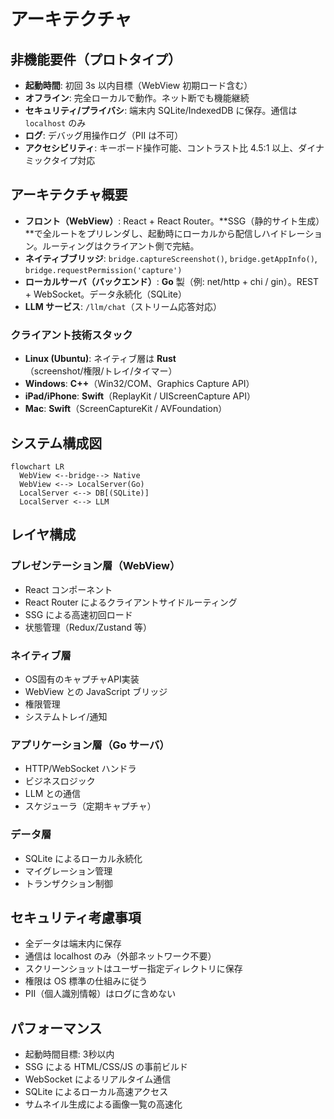 # アーキテクチャ

## 非機能要件（プロトタイプ）

- **起動時間**: 初回 3s 以内目標（WebView 初期ロード含む）
- **オフライン**: 完全ローカルで動作。ネット断でも機能継続
- **セキュリティ/プライバシ**: 端末内 SQLite/IndexedDB に保存。通信は `localhost` のみ
- **ログ**: デバッグ用操作ログ（PII は不可）
- **アクセシビリティ**: キーボード操作可能、コントラスト比 4.5:1 以上、ダイナミックタイプ対応

## アーキテクチャ概要

- **フロント（WebView）**: React + React Router。**SSG（静的サイト生成）**で全ルートをプリレンダし、起動時にローカルから配信しハイドレーション。ルーティングはクライアント側で完結。
- **ネイティブブリッジ**: `bridge.captureScreenshot()`, `bridge.getAppInfo()`, `bridge.requestPermission('capture')`
- **ローカルサーバ（バックエンド）**: **Go** 製（例: net/http + chi / gin）。REST + WebSocket。データ永続化（SQLite）
- **LLM サービス**: `/llm/chat`（ストリーム応答対応）

### クライアント技術スタック

- **Linux (Ubuntu)**: ネイティブ層は **Rust**（screenshot/権限/トレイ/タイマー）
- **Windows**: **C++**（Win32/COM、Graphics Capture API）
- **iPad/iPhone**: **Swift**（ReplayKit / UIScreenCapture API）
- **Mac**: **Swift**（ScreenCaptureKit / AVFoundation）

## システム構成図

```mermaid
flowchart LR
  WebView <--bridge--> Native
  WebView <--> LocalServer(Go)
  LocalServer <--> DB[(SQLite)]
  LocalServer <--> LLM
```

## レイヤ構成

### プレゼンテーション層（WebView）

- React コンポーネント
- React Router によるクライアントサイドルーティング
- SSG による高速初回ロード
- 状態管理（Redux/Zustand 等）

### ネイティブ層

- OS固有のキャプチャAPI実装
- WebView との JavaScript ブリッジ
- 権限管理
- システムトレイ/通知

### アプリケーション層（Go サーバ）

- HTTP/WebSocket ハンドラ
- ビジネスロジック
- LLM との通信
- スケジューラ（定期キャプチャ）

### データ層

- SQLite によるローカル永続化
- マイグレーション管理
- トランザクション制御

## セキュリティ考慮事項

- 全データは端末内に保存
- 通信は localhost のみ（外部ネットワーク不要）
- スクリーンショットはユーザー指定ディレクトリに保存
- 権限は OS 標準の仕組みに従う
- PII（個人識別情報）はログに含めない

## パフォーマンス

- 起動時間目標: 3秒以内
- SSG による HTML/CSS/JS の事前ビルド
- WebSocket によるリアルタイム通信
- SQLite によるローカル高速アクセス
- サムネイル生成による画像一覧の高速化

